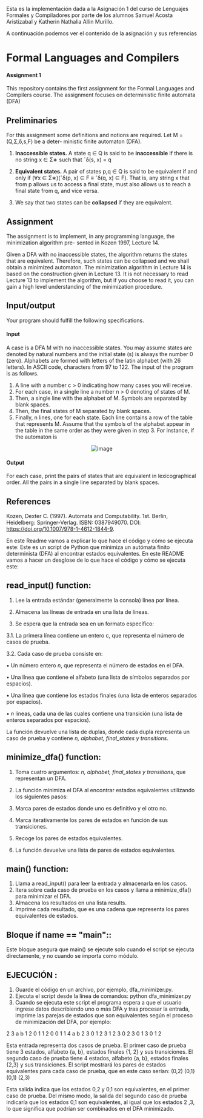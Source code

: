Esta es la implementación dada a la Asignación 1 del curso de Lenguajes Formales y Compiladores por parte de los alumnos Samuel Acosta Aristizabal y Katherin Nathalia Allin Murillo.

A continuación podemos ver el contenido de la asignación y sus referencias

# Formal Languages and Compilers
#### Assignment 1

This repository contains the first assignment for the Formal Languages and Compilers course. The assignment focuses on deterministic finite automata (DFA)
<br>

## Preliminaries
For this assignment some definitions and notions are required. Let M = (Q,Σ,δ,s,F) be a deter-
ministic finite automaton (DFA).

1. **Inaccessible states.** A state q ∈ Q is said to be **inaccessible** if there is no string x ∈ Σ∗ such that ˆδ(s, x) = q
   
2. **Equivalent states.** A pair of states p,q ∈ Q is said to be equivalent if and only if (∀x ∈ Σ∗)(ˆδ(p, x) ∈ F ≡ ˆδ(q, x) ∈ F).
   That is, any string x that from p allows us to access a final state, must also allows us to reach a final state from q, and vice versa.
   
3. We say that two states can be **collapsed** if they are equivalent.

## Assignment

The assignment is to implement, in any programming language, the minimization algorithm pre-
sented in Kozen 1997, Lecture 14.

Given a DFA with no inaccessible states, the algorithm returns the states that are equivalent.
Therefore, such states can be collapsed and we shall obtain a minimized automaton.
The minimization algorithm in Lecture 14 is based on the construction given in Lecture 13. It is
not necessary to read Lecture 13 to implement the algorithm, but if you choose to read it, you can
gain a high level understanding of the minimization procedure.

## Input/output

Your program should fulfill the following specifications.

#### Input
A case is a DFA M with no inaccessible states.
You may assume states are denoted by natural numbers and the initial state (s) is always the
number 0 (zero). Alphabets are formed with letters of the latin alphabet (with 26 letters). In ASCII
code, characters from 97 to 122.
The input of the program is as follows.
1. A line with a number c > 0 indicating how many cases you will receive.
2. For each case, in a single line a number n > 0 denoting of states of M.
3. Then, a single line with the alphabet of M. Symbols are separated by blank spaces.
4. Then, the final states of M separated by blank spaces.
5. Finally, n lines, one for each state. Each line contains a row of the table that represents M.
Assume that the symbols of the alphabet appear in the table in the same order as they were
given in step 3. For instance, if the automaton is

<div align="center">
  
![image](https://github.com/user-attachments/assets/d64cab34-a4bb-4f7f-8323-d5da4c0d29ca)

</div>

#### Output

For each case, print the pairs of states that are equivalent in lexicographical order. All the pairs in a
single line separated by blank spaces.

## References
Kozen, Dexter C. (1997). Automata and Computability. 1st. Berlin, Heidelberg: Springer-Verlag.
ISBN: 0387949070. DOI: https://doi.org/10.1007/978-1-4612-1844-9.

En este Readme vamos a explicar lo que hace el código y cómo se ejecuta este:
Este es un script de Python que minimiza un autómata finito determinista (DFA) al encontrar estados equivalentes. En este README vamos a hacer un desglose de lo que hace el código y cómo se ejecuta este:

## read_input() function:

1.	Lee la entrada estándar (generalmente la consola) línea por línea.

2.	Almacena las líneas de entrada en una lista de líneas.

3.	Se espera que la entrada sea en un formato específico:

3.1.	La primera línea contiene un entero c, que representa el número de casos de prueba.

3.2.	Cada caso de prueba consiste en:

•	Un número entero *n*, que representa el número de estados en el DFA.

•	Una línea que contiene el alfabeto (una lista de símbolos separados por espacios).

•	Una línea que contiene los estados finales (una lista de enteros separados por espacios).

•	*n* líneas, cada una de las cuales contiene una transición (una lista de enteros separados por espacios).

La función devuelve una lista de duplas, donde cada dupla representa un caso de prueba y contiene *n, alphabet, final_states y transitions*.

## minimize_dfa() function:

1.	Toma cuatro argumentos: *n, alphabet, final_states y transitions*, que representan un DFA.

2.	La función minimiza el DFA al encontrar estados equivalentes utilizando los siguientes pasos:

3.	Marca pares de estados donde uno es definitivo y el otro no.

4.	Marca iterativamente los pares de estados en función de sus transiciones.

5.	Recoge los pares de estados equivalentes.

6.	La función devuelve una lista de pares de estados equivalentes.

## main() function:

1.	Llama a  read_input() para leer la entrada y almacenarla en los casos.
2.	Itera sobre cada caso de prueba en los casos y llama a minimize_dfa() para minimizar el DFA.
3.	Almacena los resultados en una lista  results.
4.	Imprime cada resultado, que es una cadena que representa los pares equivalentes de estados.

## Bloque if __name__ == "__main__"::
 Este bloque asegura que main() se ejecute solo cuando el script se ejecuta directamente, y no cuando se importa como módulo.

## EJECUCIÓN :

1.	Guarde el código en un archivo, por ejemplo, dfa_minimizer.py.
2.	Ejecuta el script desde la línea de comandos: python dfa_minimizer.py
3.	Cuando se ejecuta este script el programa espera a que el usuario ingrese datos describiendo uno o más DFA y tras procesar la entrada, imprime las parejas de estados que son equivalentes según el proceso de minimización del DFA, por ejemplo:

2
3
a b
1 2
0 1
1 2
0 0
1 1
4
a b
2 3
0 1 2 3
1 2 3 0
2 3 0 1
3 0 1 2


Esta entrada representa dos casos de prueba. El primer caso de prueba tiene 3 estados, alfabeto {a, b}, estados finales {1, 2} y sus transiciones.
El segundo caso de prueba tiene 4 estados, alfabeto {a, b}, estados finales {2,3} y sus transiciones.
El script mostrará los pares de estados equivalentes para cada caso de prueba, que en este caso serían:
(0,2) (0,1}
(0,1) (2,3)


Esta salida indica que los estados 0,2  y 0,1 son equivalentes, en el primer caso de prueba. Del mismo modo, la salida del segundo caso de prueba indicaría que los estados 0,1 son equivalentes, al igual que los estados 2 ,3, lo que significa que podrían ser combinados en el DFA minimizado.


